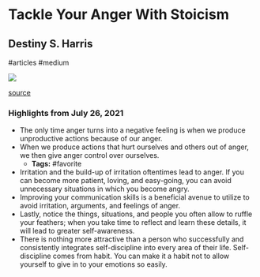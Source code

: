 # Tackle Your Anger With Stoicism

## Destiny S. Harris

#articles
#medium

![](https://readwise-assets.s3.amazonaws.com/static/images/article3.5c705a01b476.png)

[source](https://medium.com/p/a403d212be29)

### Highlights from July 26, 2021

- The only time anger turns into a negative feeling is when we produce unproductive actions because of our anger.
- When we produce actions that hurt ourselves and others out of anger, we then give anger control over ourselves.
    - **Tags:** #favorite
- Irritation and the build-up of irritation oftentimes lead to anger. If you can become more patient, loving, and easy-going, you can avoid unnecessary situations in which you become angry.
- Improving your communication skills is a beneficial avenue to utilize to avoid irritation, arguments, and feelings of anger.
- Lastly, notice the things, situations, and people you often allow to ruffle your feathers; when you take time to reflect and learn these details, it will lead to greater self-awareness.
- There is nothing more attractive than a person who successfully and consistently integrates self-discipline into every area of their life. Self-discipline comes from habit. You can make it a habit not to allow yourself to give in to your emotions so easily.
